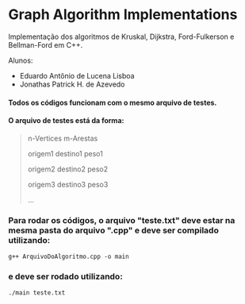 # Graph Algorithm Implementations
Implementação dos algoritmos de Kruskal, Dijkstra, Ford-Fulkerson e Bellman-Ford em C++.

Alunos:
* Eduardo Antônio de Lucena Lisboa
* Jonathas Patrick H. de Azevedo


#### Todos os códigos funcionam com o mesmo arquivo de testes.

#### O arquivo de testes está da forma:

> n-Vertices m-Arestas
> 
> origem1 destino1 peso1
> 
> origem2 destino2 peso2
> 
> origem3 destino3 peso3
> 
> ...

### Para rodar os códigos, o arquivo "teste.txt" deve estar na mesma pasta do arquivo ".cpp" e deve ser compilado utilizando:
~~~
g++ ArquivoDoAlgoritmo.cpp -o main
~~~

### e deve ser rodado utilizando:
~~~
./main teste.txt
~~~
